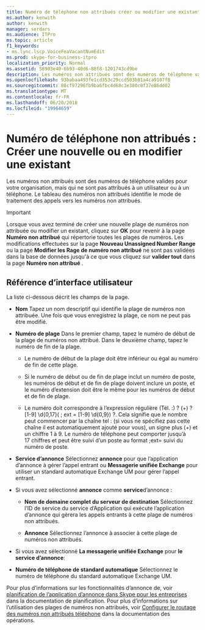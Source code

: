 ```yaml
---
title: Numéro de téléphone non attribués créer ou modifier une existant
ms.author: kenwith
author: kenwith
manager: serdars
ms.audience: ITPro
ms.topic: article
f1_keywords:
- ms.lync.lscp.VoiceFeaVacantNumEdit
ms.prod: skype-for-business-itpro
localization_priority: Normal
ms.assetid: 58903e40-6b93-40d6-88f8-1201743cd9be
description: Les numéros non attribués sont des numéros de téléphone valides pour votre organisation, mais qui ne sont pas attribués à un utilisateur ou à un téléphone. Le tableau des numéros non attribués identifie le mode de traitement des appels vers les numéros non attribués.
ms.openlocfilehash: 93babaa493fe1cd353c29ccd503b81a4ca9107f8
ms.sourcegitcommit: 08cf97296fb9ba6fbc4d68c3e380c8f37e86dd02
ms.translationtype: MT
ms.contentlocale: fr-FR
ms.lasthandoff: 06/20/2018
ms.locfileid: "19964659"
---
```

# <a name="unassigned-phone-number-create-new-or-edit-existing"></a>Numéro de téléphone non attribués : Créer une nouvelle ou en modifier une existant
 
Les numéros non attribués sont des numéros de téléphone valides pour votre organisation, mais qui ne sont pas attribués à un utilisateur ou à un téléphone. Le tableau des numéros non attribués identifie le mode de traitement des appels vers les numéros non attribués.
  
> [!IMPORTANT]
> Lorsque vous avez terminé de créer une nouvelle plage de numéros non attribuée ou modifier un existant, cliquez sur **OK** pour revenir à la page **Numéro non attribué** qui répertorie toutes les plages de numéros. Les modifications effectuées sur la page **Nouveau Unassigned Number Range** ou la page **Modifier les Rage de numéro non attribué** ne sont pas validées dans la base de données jusqu'à ce que vous cliquez sur **valider tout** dans la page **Numéro non attribué** .
  
## <a name="ui-reference"></a>Référence d’interface utilisateur

La liste ci-dessous décrit les champs de la page.
  
- **Nom** Tapez un nom descriptif qui identifie la plage de numéros non attribuée. Une fois que vous enregistrez la plage, ce nom ne peut pas être modifié.
    
- **Numéro de plage** Dans le premier champ, tapez le numéro de début de la plage de numéros non attribué. Dans le deuxième champ, tapez le numéro de fin de la plage.
    
  - Le numéro de début de la plage doit être inférieur ou égal au numéro de fin de cette plage.
    
  - Si le numéro de début ou de fin de plage inclut un numéro de poste, les numéros de début et de fin de plage doivent inclure un poste, et le numéro d’extension doit être le même pour les numéros de début et de fin de plage.
    
  - Le numéro doit correspondre à l’expression régulière (Tél. :) ? (\+) ? [1-9] \d{0,17}( ; ext = [1-9] \d{0,9}) ?. Cela signifie que le nombre peut commencer par la chaîne tel : (si vous ne spécifiez pas cette chaîne il est automatiquement ajouté pour vous), un signe plus (+) et un chiffre 1 à 9. Le numéro de téléphone peut comporter jusqu’à 17 chiffres et peut être suivi d’un poste au format ;ext= suivi du numéro de poste.
    
- **Service d’annonce** Sélectionnez **annonce** pour que l’application d’annonce à gérer l’appel entrant ou **Messagerie unifiée Exchange** pour utiliser un standard automatique Exchange UM pour gérer l’appel entrant.
    
- Si vous avez sélectionné **annonce** comme **service**d’annonce :
    
  - **Nom de domaine complet du serveur de destination** Sélectionnez l’ID de service du service d’Application qui exécute l’application d’annonce qui gèrera les appels entrants à cette plage de numéros non attribués.
    
  - **Annonce** Sélectionnez l’annonce à associer à cette plage de numéros non attribués.
    
-  Si vous avez sélectionné **La messagerie unifiée Exchange** pour **le service d’annonce**:
    
  - **Numéro de téléphone de standard automatique** Sélectionnez le numéro de téléphone du standard automatique Exchange UM.
    
Pour plus d’informations sur les fonctionnalités d’annonce de, voir [planification de l’application d’annonce dans Skype pour les entreprises](../../../plan-your-deployment/enterprise-voice-solution/announcement.md) dans la documentation de planification. Pour plus d’informations sur l’utilisation des plages de numéros non attribués, voir [Configurer le routage des numéros non attribués téléphone](http://technet.microsoft.com/library/a0650659-dce7-455f-8977-02454bbfa400.aspx) dans la documentation des opérations.
  

